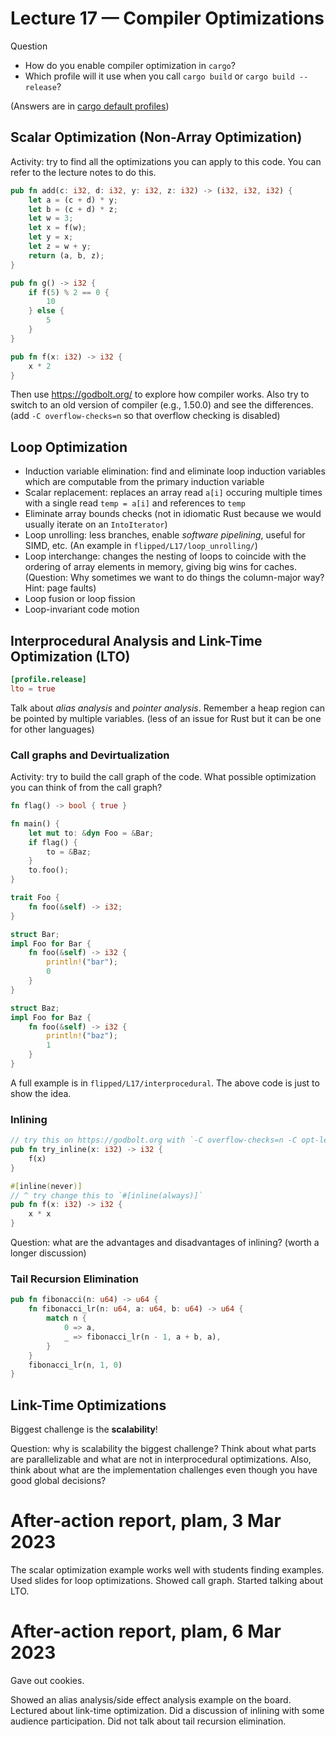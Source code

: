 # Lecture 17 — Compiler Optimizations

Question
* How do you enable compiler optimization in `cargo`?
* Which profile will it use when you call `cargo build` or `cargo build
  --release`?

(Answers are in [cargo default
profiles](https://doc.rust-lang.org/cargo/reference/profiles.html#default-profiles))

## Scalar Optimization (Non-Array Optimization)

Activity: try to find all the optimizations you can apply to this code. You can
refer to the lecture notes to do this.

```rust
pub fn add(c: i32, d: i32, y: i32, z: i32) -> (i32, i32, i32) {
    let a = (c + d) * y;
    let b = (c + d) * z;
    let w = 3;
    let x = f(w);
    let y = x;
    let z = w + y;
    return (a, b, z);
}

pub fn g() -> i32 {
    if f(5) % 2 == 0 {
        10
    } else {
        5
    }
}

pub fn f(x: i32) -> i32 {
    x * 2
}
```

Then use <https://godbolt.org/> to explore how compiler works. Also try to
switch to an old version of compiler (e.g., 1.50.0) and see the differences.
(add `-C overflow-checks=n` so that overflow checking is disabled)

## Loop Optimization

* Induction variable elimination: find and eliminate loop induction variables
  which are computable from the primary induction variable
* Scalar replacement: replaces an array read `a[i]` occuring multiple times with
  a single read `temp = a[i]` and references to `temp`
* Eliminate array bounds checks (not in idiomatic Rust because we would usually
  iterate on an `IntoIterator`)
* Loop unrolling: less branches, enable *software pipelining*, useful for SIMD,
  etc. (An example in `flipped/L17/loop_unrolling/`)
* Loop interchange: changes the nesting of loops to coincide with the ordering
  of array elements in memory, giving big wins for caches. (Question: Why
  sometimes we want to do things the column-major way? Hint: page faults)
* Loop fusion or loop fission
* Loop-invariant code motion

## Interprocedural Analysis and Link-Time Optimization (LTO)

```toml
[profile.release]
lto = true
```

Talk about *alias analysis* and *pointer analysis*. Remember a heap region can
be pointed by multiple variables. (less of an issue for Rust but it can be one
for other languages)

### Call graphs and Devirtualization

Activity: try to build the call graph of the code. What possible optimization
you can think of from the call graph?

```rust
fn flag() -> bool { true }

fn main() {
    let mut to: &dyn Foo = &Bar;
    if flag() {
        to = &Baz;
    }
    to.foo();
}

trait Foo {
    fn foo(&self) -> i32;
}

struct Bar;
impl Foo for Bar {
    fn foo(&self) -> i32 {
        println!("bar");
        0
    }
}

struct Baz;
impl Foo for Baz {
    fn foo(&self) -> i32 {
        println!("baz");
        1
    }
}
```

A full example is in `flipped/L17/interprocedural`. The above code is just to
show the idea.


### Inlining

```rust
// try this on https://godbolt.org with `-C overflow-checks=n -C opt-level=1`
pub fn try_inline(x: i32) -> i32 {
    f(x)
}

#[inline(never)]
// ^ try change this to `#[inline(always)]`
pub fn f(x: i32) -> i32 {
    x * x
}
```

Question: what are the advantages and disadvantages of inlining? (worth a longer
discussion)

### Tail Recursion Elimination

```rust
pub fn fibonacci(n: u64) -> u64 {
    fn fibonacci_lr(n: u64, a: u64, b: u64) -> u64 {
        match n {
            0 => a,
            _ => fibonacci_lr(n - 1, a + b, a),
        }
    }
    fibonacci_lr(n, 1, 0)
}
```

## Link-Time Optimizations

Biggest challenge is the **scalability**!

Question: why is scalability the biggest challenge? Think about what parts are
parallelizable and what are not in interprocedural optimizations. Also, think
about what are the implementation challenges even though you have good global
decisions?

# After-action report, plam, 3 Mar 2023

The scalar optimization example works well with students finding examples.
Used slides for loop optimizations. Showed call graph. Started talking about LTO.

# After-action report, plam, 6 Mar 2023

Gave out cookies.

Showed an alias analysis/side effect analysis example on the board.
Lectured about link-time optimization. Did a discussion of inlining
with some audience participation. Did not talk about tail recursion elimination.
